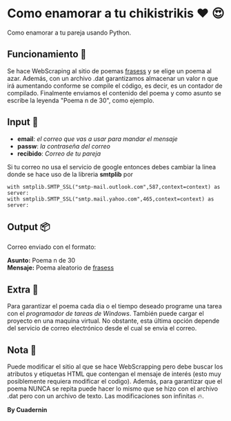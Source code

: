 # Como enamorar a tu chikistrikis ♥ 😍
Como enamorar a tu pareja usando Python.

## Funcionamiento 🔨
Se hace WebScraping al sitio de poemas [frasess](https://www.frasess.net/poemas-de-amor-cortos-y-romanticos-78.html) y se elige un poema al azar. Además, con un archivo .dat
garantizamos almacenar un valor n que irá aumentando conforme se compile el código, es decir, es un contador de compilado. 
Finalmente enviamos el contenido del poema y como asunto se escribe la leyenda "Poema n de 30", como ejemplo. 

## Input 📄
* **email**: _el correo que vas a usar para mandar el mensaje_
* **passw**: _la contraseña del correo_
* **recibido**: _Correo de tu pareja_

Si tu correo no usa el servicio de google entonces debes cambiar la linea donde se hace uso de la libreria **smtplib** por

```
with smtplib.SMTP_SSL("smtp-mail.outlook.com",587,context=context) as server:
with smtplib.SMTP_SSL("smtp.mail.yahoo.com",465,context=context) as server:
```

## Output 📦
Correo enviado con el formato:

**Asunto:** Poema n de 30    \
**Mensaje:** Poema aleatorio de [frasess](https://www.frasess.net/poemas-de-amor-cortos-y-romanticos-78.html)

## Extra 🔧
Para garantizar el poema cada dia o el tiempo deseado programe una tarea con el _programador de tareas de Windows_. 
También puede cargar el proyecto en una maquina virtual. No obstante, esta última opción depende del servicio de correo electrónico desde el cual se envia el correo. 

## Nota 📝
Puede modificar el sitio al que se hace WebScrapping pero debe buscar los atributos y etiquetas HTML que contengan el mensaje de interés (esto muy posiblemente requiera modificar el codigo). Además, para garantizar que el poema NUNCA se repita puede hacer lo mismo que se hizo con el archivo .dat pero con un archivo de texto. Las modificaciones son infinitas 🔥.

**By Cuadernin**

